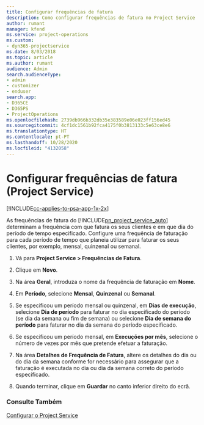 ```yaml
---
title: Configurar frequências de fatura
description: Como configurar frequências de fatura no Project Service
author: rumant
manager: kfend
ms.service: project-operations
ms.custom:
- dyn365-projectservice
ms.date: 8/03/2018
ms.topic: article
ms.author: rumant
audience: Admin
search.audienceType:
- admin
- customizer
- enduser
search.app:
- D365CE
- D365PS
- ProjectOperations
ms.openlocfilehash: 2739db966b332db35e383589e06e023ff156ed45
ms.sourcegitcommit: 4cf1dc1561b92fca4175f0b3813133c5e63ce8e6
ms.translationtype: HT
ms.contentlocale: pt-PT
ms.lasthandoff: 10/28/2020
ms.locfileid: "4132058"
---
```

# <a name="set-up-invoice-frequencies-project-service"></a>Configurar frequências de fatura (Project Service)

[!INCLUDE[cc-applies-to-psa-app-1x-2x](../includes/cc-applies-to-psa-app-1x-2x.md)]

As frequências de fatura do [!INCLUDE[pn_project_service_auto](../includes/pn-project-service-auto.md)] determinam a frequência com que fatura os seus clientes e em que dia do período de tempo especificado. Configure uma frequência de faturação para cada período de tempo que planeia utilizar para faturar os seus clientes, por exemplo, mensal, quinzenal ou semanal.  
  
1.  Vá para **Project Service > Frequências de Fatura**.  
  
2.  Clique em **Novo**.  
  
3.  Na área **Geral**, introduza o nome da frequência de faturação em **Nome**.  
  
4.  Em **Período**, selecione **Mensal**, **Quinzenal** ou **Semanal**.  
  
5.  Se especificou um período mensal ou quinzenal, em **Dias de execução**, selecione **Dia de período** para faturar no dia especificado do período (se dia da semana ou fim de semana) ou selecione **Dia de semana do período** para faturar no dia da semana do período especificado.  
  
6.  Se especificou um período mensal, em **Execuções por mês**, selecione o número de vezes por mês que pretende efetuar a faturação.  
  
7.  Na área **Detalhes de Frequência de Fatura**, altere os detalhes do dia ou do dia da semana conforme for necessário para assegurar que a faturação é executada no dia ou dia da semana correto do período especificado.  
  
8.  Quando terminar, clique em **Guardar** no canto inferior direito do ecrã.  
  
### <a name="see-also"></a>Consulte Também  
 [Configurar o Project Service](../psa/configure.md)
